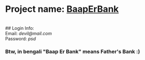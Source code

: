 # Project name: [BaapErBank](https://665-stack.github.io/BaapErBank/)


<br>
## Login Info:
<br>
Email: <i>devil@mail.com</i>
<br>
Password: <i>psd</i>
<br>

### Btw, in bengali "Baap Er Bank" means Father's Bank :)
